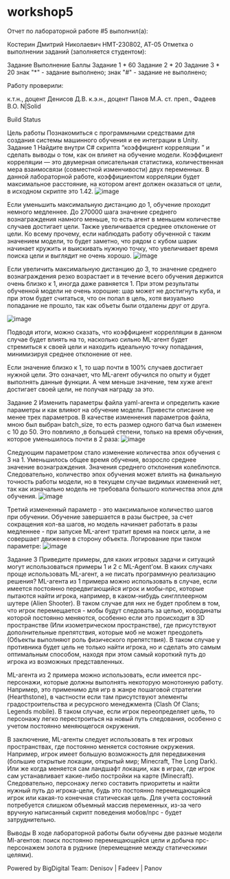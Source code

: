 # workshop5
Отчет по лабораторной работе #5 выполнил(а):

Костерин Дмитрий Николаевич
НМТ-230802, АТ-05
Отметка о выполнении заданий (заполняется студентом):

Задание	Выполнение	Баллы
Задание 1	*	60
Задание 2	*	20
Задание 3	*	20
знак "*" - задание выполнено; знак "#" - задание не выполнено;

Работу проверили:

к.т.н., доцент Денисов Д.В.
к.э.н., доцент Панов М.А.
ст. преп., Фадеев В.О.
N|Solid

Build Status

Цель работы
Познакомиться с программными средствами для создания системы машинного обучения и ее интеграции в Unity.
Задание 1
Найдите внутри C# скрипта “коэффициент корреляции ” и сделать выводы о том, как он влияет на обучение модели.
Коэффициент корреляции — это двумерная описательная статистика, количественная мера взаимосвязи (совместной изменчивости) двух переменных. В данной лабораторной работе, 
коэффициентом корреляции будет максимальное расстояние, на котором агент должен оказаться от цели, в исходном скрипте это 1.42. 
![image](https://github.com/user-attachments/assets/612c3fde-2976-4e2e-b100-00f2391f4c61)

Если уменьшить максимальную дистанцию до 1, обучение проходит немного медленнее. До 270000 шага значение среднего вознаграждения намного меньше, то есть агент в меньшем количестве
случаев достигает цели. Также увеличивается среднее отклонение от цели. Ко всему прочему, если наблюдать работу обученной с таким значением модели, то будет заметно, что рядом с кубом шарик 
начинает кружить и выискивать нужную точку, что увеличивает время поиска цели и выглядит не очень хорошо. 
![image](https://github.com/user-attachments/assets/00c74430-a1e8-4a7d-b67d-4f344aaf699d)

Если увеличить максимальную дистанцию до 3, то значение среднего вознаграждения резко возрастает и в течение всего обучения держится очень близко к 1, иногда даже равняется 1. При 
этом результаты обученной модели не очень хорошие: шар может не достигнуть куба, и при этом будет считаться, что он попал в цель, хотя визуально попадание не прошло, так как объеты были 
отдалены друг от друга.

![image](https://github.com/user-attachments/assets/f9df147b-cb1e-4ec5-a0cf-a9f46f944daf)


Подводя итоги, можно сказать, что коэффициент коррелляции в данном случае будет влиять на то, насколько сильно ML-агент будет стремиться к своей цели и находить идеальную точку попадания, 
минимизируя среднее отклонение от нее.

Если значение близко к 1, то шар почти в 100% случаев достигает нужной цели. Это означает, что ML-агент обучился по опыту и будет выполнять данные функции. А чем меньше значение, тем хуже 
агент достигает своей цели, не получая награду за это.

Задание 2
Изменить параметры файла yaml-агента и определить какие параметры и как влияют на обучение модели. Привести описание не менее трех параметров.
В качестве изменнения параметров файла, мною был выбран batch_size, то есть размер одного батча был изменен с 10 до 50. Это повлияло ,в большей степени, только на время обучения, которое 
уменьшилось почти в 2 раза:
![image](https://github.com/user-attachments/assets/360dc6ad-8730-499c-b0ef-9f65d53dd618)



Следующим параметром стало изменение количества эпох обучения с 3 на 1. Уменьшилось общее время обучения, возросло среднее значение вознаграждения. Значения среднего отклонения колеблются. 
Следовательно, количество эпох обучения может влиять на финальную точность работы модели, но в текущем случае видимых изменений нет, так как изначально модель не требовала большого количества 
эпох для обучения.
![image](https://github.com/user-attachments/assets/58a06fd5-c40e-4fbe-a9dd-b4370a8f5fae)



Третий измененный параметр - это максимальное количество шагов при обучении. Обучение завершается в разы быстрее, за счет сокращения кол-ва шагов, но модель начинает работать в разы медленнее - 
при запуске ML-агент тратит время на поиск цели, а не совершает движение в сторону объекта. Логирование при таком параметре:
![image](https://github.com/user-attachments/assets/49922e60-ffb6-41b4-8800-5ed54511a552)



Задание 3
Приведите примеры, для каких игровых задачи и ситуаций могут использоваться примеры 1 и 2 с ML-Agent’ом. В каких случаях проще использовать ML-агент, а не писать программную реализацию решения?
ML-агента из 1 примера можно использовать в случае, если имеется постоянно передвигающийся игрок и мобы-npc, которые пытаются найти игрока, например, в каком-нибудь синглплеерном шутере (Alien Shooter). 
В таком случае для них не будет проблем в том, что игрок перемещается - мобы будут следовать за целью, координаты которой постоянно меняются, особенно если это происходит в 3D пространстве 
(Или изометрическом пространстве), где присутствуют дополнительные препятствия, которые моб не может преодолеть (Объекты выполняют роль физического препятствия). В таком случае у противника будет 
цель не только найти игрока, но и сделать это самым оптимальным способом, находя при этом самый короткий путь до игрока из возможных представленных.

ML-агента из 2 примера можно использовать, если имеется npc-персонажи, которые должны выполнять некоторую монотонную работу. Например, это применимо для игр в жанре пошаговой стратегии (Hearthstone), 
в частности если там присутствуют элементы градостроительства и ресурсного менеджмента (Clash Of Clans; Legends mobile). В таком случае, если игрок переопределяет цель, то персонажу легко перестроиться 
на новый путь следования, особенно с учетом постоянно меняющегося окружения.

В заключение, ML-агенты следует использовать в тех игровых пространствах, где постоянно меняется состояние окружения. Например, игрок имеет большую возможность для передвижения (большие открытые локации, 
открытый мир; Minecraft, The Long Dark). Или же когда меняется сам ландшафт локации, как в играх, где игрок сам устанавливает какие-либо постройки на карте (Minecraft). Следовательно, персонажу легко 
составить приоритеты и найти нужный путь до игрока-цели, будь это постоянно перемещающийся игрок или какая-то конечная статическая цель. Для учета состояний потребуется слишком объемный массив переменных, 
из-за чего вручную написанный скрипт поведения мобов/npc - будет затруднительно.

Выводы
В ходе лабораторной работы были обучены две разные модели Ml-агентов: поиск постоянно перемещающейся цели и добыча npc-персонажем золота в руднике (перемещение между статическими целями).

Powered by
BigDigital Team: Denisov | Fadeev | Panov
